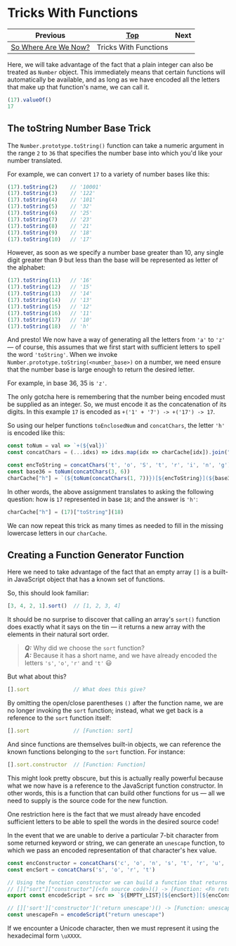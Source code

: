 # Tricks With Functions

| Previous | [Top](/chriswhealy/hieroglyphy) | Next
|---|---|---
| [So Where Are We Now?](/chriswhealy/hieroglyphy/checkpoint2/) | Tricks With Functions |

Here, we will take advantage of the fact that a plain integer can also be treated as `Number` object.
This immediately means that certain functions will automatically be available, and as long as we have encoded all the letters that make up that function's name, we can call it.

```javascript
(17).valueOf()
17
```

## The toString Number Base Trick

The `Number.prototype.toString()` function can take a numeric argument in the range `2` to `36` that specifies the number base into which you'd like your number translated.

For example, we can convert `17` to a variety of number bases like this:

```javascript
(17).toString(2)    // '10001'
(17).toString(3)    // '122'
(17).toString(4)    // '101'
(17).toString(5)    // '32'
(17).toString(6)    // '25'
(17).toString(7)    // '23'
(17).toString(8)    // '21'
(17).toString(9)    // '18'
(17).toString(10)   // '17'
```

However, as soon as we specify a number base greater than 10, any single digit greater than 9 but less than the base will be represented as letter of the alphabet:

```javascript
(17).toString(11)   // '16'
(17).toString(12)   // '15'
(17).toString(13)   // '14'
(17).toString(14)   // '13'
(17).toString(15)   // '12'
(17).toString(16)   // '11'
(17).toString(17)   // '10'
(17).toString(18)   // 'h'
```

And presto!  We now have a way of generating all the letters from `'a'` to `'z'` &mdash; of course, this assumes that we first start with sufficient letters to spell the word `'toString'`.
When we invoke `Number.prototype.toString(<number_base>)` on a number, we need ensure that the number base is large enough to return the desired letter.

For example, in base 36, 35 is `'z'`.

The only gotcha here is remembering that the number being encoded must be supplied as an integer.
So, we must encode it as the concatenation of its digits.
In this example `17` is encoded as `+('1' + '7') -> +('17') -> 17`.

So using our helper functions `toEnclosedNum` and `concatChars`, the letter `'h'` is encoded like this:

```javascript
const toNum = val => `+(${val})`
const concatChars = (...idxs) => idxs.map(idx => charCache[idx]).join("+")

const encToString = concatChars('t', 'o', 'S', 't', 'r', 'i', 'n', 'g')
const base36 = toNum(concatChars(3, 6))
charCache["h"] = `(${toNum(concatChars(1, 7))})[${encToString}](${base36})`
```

In other words, the above assignment translates to asking the following question: how is `17` represented in base `18`; and the answer is `'h'`:

```javascript
charCache["h"] = (17)["toString"](18)
```

We can now repeat this trick as many times as needed to fill in the missing lowercase letters in our `charCache`.

## Creating a Function Generator Function

Here we need to take advantage of the fact that an empty array `[]` is a built-in JavaScript object that has a known set of functions.

So, this should look familiar:

```javascript
[3, 4, 2, 1].sort()  // [1, 2, 3, 4]
```

It should be no surprise to discover that calling an array's `sort()` function does exactly what it says on the tin &mdash; it returns a new array with the elements in their natural sort order.

> ***Q:*** Why did we choose the `sort` function?<br>
> ***A:*** Because it has a short name, and we have already encoded the letters `'s'`, `'o'`, `'r'` and `'t'`  😃

But what about this?

```javascript
[].sort              // What does this give?
```

By omitting the open/close parentheses `()` after the function name, we are no longer invoking the `sort` function; instead, what we get back is a reference to the `sort` function itself:

```javascript
[].sort              // [Function: sort]
```

And since functions are themselves built-in objects, we can reference the known functions belonging to the `sort` function.
For instance:

```javascript
[].sort.constructor  // [Function: Function]
```

This might look pretty obscure, but this is actually really powerful because what we now have is a reference to the JavaScript function constructor.
In other words, this is a function that can build other functions for us &mdash; all we need to supply is the source code for the new function.

One restriction here is the fact that we must already have encoded sufficient letters to be able to spell the words in the desired source code!

In the event that we are unable to derive a particular 7-bit character from some returned keyword or string, we can generate an `unescape` function, to which we pass an encoded representation of that character's hex value.

```javascript
const encConstructor = concatChars('c', 'o', 'n', 's', 't', 'r', 'u', 'c', 't', 'o', 'r')
const encSort = concatChars('s', 'o', 'r', 't')

// Using the function constructor we can build a function that returns a reference to the function we want to call
// []["sort"]["constructor"](<fn source code>)() -> [Function: <Fn returned by source code>]
export const encodeScript = src => `${EMPTY_LIST}[${encSort}][${encConstructor}](${encodeString(src)})()`

// []['sort']['constructor']('return unescape')() -> [Function: unescape]
const unescapeFn = encodeScript("return unescape")
```

If we encounter a Unicode character, then we must represent it using the hexadecimal form `\uXXXX`.
